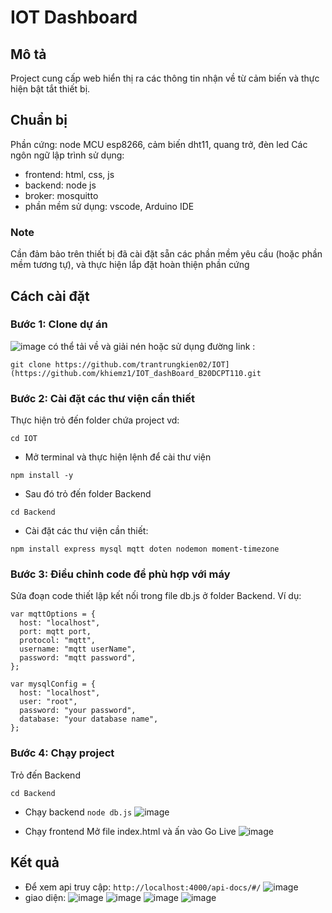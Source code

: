 # IOT Dashboard

## Mô tả
Project cung cấp web hiển thị ra các thông tin nhận về từ cảm biến và thực hiện bật tắt thiết bị.
## Chuẩn bị
Phần cứng: node MCU esp8266, cảm biến dht11, quang trở, đèn led
Các ngôn ngữ lập trình sử dụng:
- frontend: html, css, js
- backend: node js
- broker: mosquitto
- phần mềm sử dụng: vscode, Arduino IDE
### Note 
Cần đảm bảo trên thiết bị đã cài đặt sẵn các phần mềm yêu cầu (hoặc phần mềm tương tự), và thực hiện lắp đặt hoàn thiện phần cứng
## Cách cài đặt 
### Bước 1: Clone dự án 
![image](https://github.com/khiemz1/IOT_dashBoard_B20DCPT110/assets/160468928/5a7bc568-c173-451d-98ea-d816e73cc33d)
có thể tải về và giải nén hoặc sử dụng đường link :

```
git clone https://github.com/trantrungkien02/IOT](https://github.com/khiemz1/IOT_dashBoard_B20DCPT110.git
```
### Bước 2: Cài đặt các thư viện cần thiết
Thực hiện trỏ đến folder chứa project
vd: 
```
cd IOT
```
- Mở terminal và thực hiện lệnh để cài thư viện
```
npm install -y
```
- Sau đó trỏ đến folder Backend
```
cd Backend
```
- Cài đặt các thư viện cần thiết: 
```
npm install express mysql mqtt doten nodemon moment-timezone
```
### Bước 3: Điều chỉnh code để phù hợp với máy
Sửa đoạn code thiết lập kết nối trong file db.js ở folder Backend.
Ví dụ:
```
var mqttOptions = {
  host: "localhost",
  port: mqtt port,
  protocol: "mqtt",
  username: "mqtt userName",
  password: "mqtt password",
};

var mysqlConfig = {
  host: "localhost",
  user: "root",
  password: "your password",
  database: "your database name",
};
```
### Bước 4: Chạy project
Trỏ đến Backend

```
cd Backend
```
- Chạy backend
  ``` node db.js ```
![image](https://github.com/khiemz1/IOT_dashBoard_B20DCPT110/assets/160468928/7fc3f28e-1395-4e0f-8899-24a26c78826d)

- Chạy frontend
  Mở file index.html và ấn vào Go Live ![image](https://github.com/khiemz1/IOT_dashBoard_B20DCPT110/assets/160468928/9b31100d-5fbf-41ba-b88e-a958ac0385d8)
## Kết quả
- Để xem api truy cập:
```http://localhost:4000/api-docs/#/```
![image](https://github.com/khiemz1/IOT_dashBoard_B20DCPT110/assets/160468928/f677204a-2c89-4a0f-bb6a-756086694612)
- giao diện:
![image](https://github.com/khiemz1/IOT_dashBoard_B20DCPT110/assets/160468928/b780420b-112a-4fd9-93b4-1ad681859e0c)
![image](https://github.com/khiemz1/IOT_dashBoard_B20DCPT110/assets/160468928/ccfa19b5-2c6d-4e42-86e9-17a2cb4f2722)
![image](https://github.com/khiemz1/IOT_dashBoard_B20DCPT110/assets/160468928/a4d8622c-e25d-43ce-bf4e-fcbb18a87ec2)
![image](https://github.com/khiemz1/IOT_dashBoard_B20DCPT110/assets/160468928/bafd63e3-49f8-42f0-8e43-068e4d323069)



